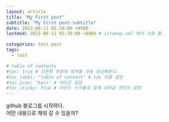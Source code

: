 ```yaml
---
layout: article
title: "My First post"
subtitle: "My First post-subtitle"
date: 2022-08-11 05:39:00 +0900
lastmod: 2022-08-11 05:39:00 +0900 # sitemap.xml 에서 사용 됨. 

categories: test post
tags:
  - test

# table of contents
#toc: true # 오른쪽 부분에 목차를 자동 생성해준다.
#toc_label: "table of content" # toc 이름 설정
#toc_icon: "bars" # 아이콘 설정
#toc_sticky: true # 마우스 스크롤과 함께 내려갈 것인지 설정
---
```


github 블로그를 시작하다.  
어떤 내용으로 채워 갈 수 있을까?
